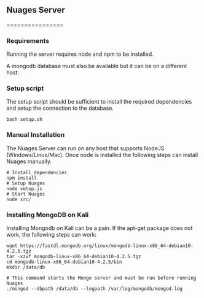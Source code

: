 ## Nuages Server
================

### Requirements

Running the server requires node and npm to be installed.

A mongodb database must also be available but it can be on a different host.

### Setup script
The setup script should be sufficient to install the required dependencies and setup the connection to the database.

```
bash setup.sh
```
### Manual Installation
The Nuages Server can run on any host that supports NodeJS (Windows/Linux/Mac). 
Once node is installed the following steps can install Nuages manually.

```
# Install dependencies
npm install
# Setup Nuages
node setup.js
# Start Nuages
node src/
```


### Installing MongoDB on Kali
Installing Mongodb on Kali can be a pain. If the apt-get package does not work, the following steps can work:
```
wget https://fastdl.mongodb.org/linux/mongodb-linux-x86_64-debian10-4.2.5.tgz
tar -xzvf mongodb-linux-x86_64-debian10-4.2.5.tgz
cd mongodb-linux-x86_64-debian10-4.2.5/bin
mkdir /data/db

# This command starts the Mongo server and must be run before running Nuages
./mongod --dbpath /data/db --logpath /var/log/mongodb/mongod.log
```
